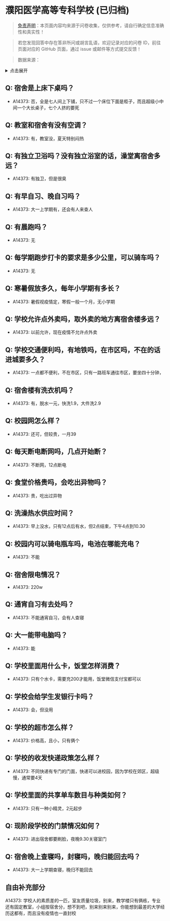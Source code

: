 # 濮阳医学高等专科学校 (已归档)

> [免责声明](https://colleges.chat/#_3)：本页面内容均来源于问卷收集，仅供参考，请自行确定信息准确性和真实性！

> 若您发现回答中存在答非所问或胡言乱语，欢迎记录对应的问卷 ID，前往页面对应的 GitHub 页面，通过 issue 或邮件等方式提交反馈！

> 数据来源：

<details><summary>点击展开</summary>
<ul>
<li>A14373: 匿名 (2022 年 07 月)</li>
</ul>
</details>

## Q: 宿舍是上床下桌吗？

- A14373: 否，全是七人间上下铺，只不过一个床位下面是柜子，而且超级小中间一个大长桌子，七个人挤的要死

## Q: 教室和宿舍有没有空调？

- A14373: 有，教室没，夏天特别闷热

## Q: 有独立卫浴吗？没有独立浴室的话，澡堂离宿舍多远？

- A14373: 有独卫，但是很臭

## Q: 有早自习、晚自习吗？

- A14373: 大一上学期有，还会有人来查人

## Q: 有晨跑吗？

- A14373: 无

## Q: 每学期跑步打卡的要求是多少公里，可以骑车吗？

- A14373: 无

## Q: 寒暑假放多久，每年小学期有多长？

- A14373: 暑假视疫情定，寒假一般一个月，无小学期

## Q: 学校允许点外卖吗，取外卖的地方离宿舍楼多远？

- A14373: 以前允许，现在疫情不允许点外卖

## Q: 学校交通便利吗，有地铁吗，在市区吗，不在的话进城要多久？

- A14373: 一点都不便利，不在市区，只有一路班车通往市区，要坐四十分钟，

## Q: 宿舍楼有洗衣机吗？

- A14373: 有，脱水一元，快洗1.9，大件洗2.9

## Q: 校园网怎么样？

- A14373: 还可，但较贵，一月39

## Q: 每天断电断网吗，几点开始断？

- A14373: 不断网，12点断电

## Q: 食堂价格贵吗，会吃出异物吗？

- A14373: 贵，吃出过异物

## Q: 洗澡热水供应时间？

- A14373: 早上没水，只有12点后有水，但2点结束，下午4点到10.30

## Q: 校园内可以骑电瓶车吗，电池在哪能充电？

- A14373: 不能

## Q: 宿舍限电情况？

- A14373: 220w

## Q: 通宵自习有去处吗？

- A14373: 不能通宵自习，会有人查寝

## Q: 大一能带电脑吗？

- A14373: 能

## Q: 学校里面用什么卡，饭堂怎样消费？

- A14373: 只有个水卡，需要充200才能用，饭堂微信支付宝都可以

## Q: 学校会给学生发银行卡吗？

- A14373: 会，但没用

## Q: 学校的超市怎么样？

- A14373: 价格高，且小，只有俩个

## Q: 学校的收发快递政策怎么样？

- A14373: 不同快递有专门的门面，快递可以进校园，因为学校在郊区，超级慢，通常要4天

## Q: 学校里面的共享单车数目与种类如何？

- A14373: 只有一种小精灵，2元起步

## Q: 现阶段学校的门禁情况如何？

- A14373: 进出宿舍都要刷脸，夜晚9.30关寝室门

## Q: 宿舍晚上查寝吗，封寝吗，晚归能回去吗？

- A14373: 大一上学期查寝，晚归不能回去

## 自由补充部分

A14373: 学校人的素质差的一匹，室友质量垃圾，别来，教学楼只有俩栋，专业还有固定教室，小组按宿舍分，想不到吧，别来别来别来，你能想到最差的大学经历这都有，而且没有疫情也一直封校
